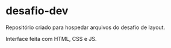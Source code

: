 # desafio-dev
Repositório criado para hospedar arquivos do desafio de layout.

Interface feita com HTML, CSS e JS.
